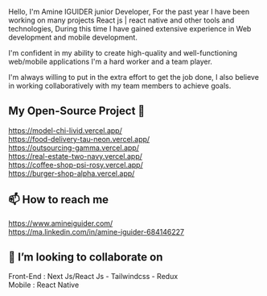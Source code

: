 Hello, I'm Amine IGUIDER junior Developer, For the past year I have been working on many projects React js | react native and other tools and technologies, During this time I have gained extensive experience in Web development and mobile development.

I'm confident in my ability to create high-quality and well-functioning web/mobile applications I'm a hard worker and a team player.

I'm always willing to put in the extra effort to get the job done, I also believe in working collaboratively with my team members to achieve goals.

## My Open-Source Project 🤖
  https://model-chi-livid.vercel.app/ <br/>
  https://food-delivery-tau-neon.vercel.app/ <br/>
  https://outsourcing-gamma.vercel.app/ <br/>
  https://real-estate-two-navy.vercel.app/ <br/>
  https://coffee-shop-psi-rosy.vercel.app/ <br/>
  https://burger-shop-alpha.vercel.app/ <br/>

## 📫 How to reach me
https://www.amineiguider.com/ <br/>
https://ma.linkedin.com/in/amine-iguider-684146227

## 👯 I’m looking to collaborate on
  Front-End : Next Js/React Js - Tailwindcss - Redux <br/>
  Mobile    : React Native <br/>
<!--
**IGUIDER-AMINE/IGUIDER-AMINE** is a ✨ _special_ ✨ repository because its `README.md` (this file) appears on your GitHub profile.

Here are some ideas to get you started:

- 🔭 I’m currently working on ...
- 🌱 I’m currently learning ...
- 👯 I’m looking to collaborate on ...
- 🤔 I’m looking for help with ...
- 💬 Ask me about ...
- 📫 How to reach me: ...
- 😄 Pronouns: ...
- ⚡ Fun fact: ...
-->
